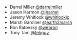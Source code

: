 * Darrel Miller [@darrelmiller](https://github.com/darrelmiller)
* Jason Harmon [@jharmn](https://github.com/jharmn)
* Jeremy Whitlock [@whitlockjc](https://github.com/whitlockjc)
* Marsh Gardiner [@earth2marsh](https://github.com/earth2marsh)
* Ron Ratovsky [@webron](https://github.com/webron)
* Tony Tam [@fehguy](https://github.com/fehguy)
